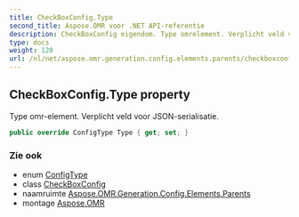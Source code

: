 ```yaml
---
title: CheckBoxConfig.Type
second_title: Aspose.OMR voor .NET API-referentie
description: CheckBoxConfig eigendom. Type omrelement. Verplicht veld voor JSONserialisatie.
type: docs
weight: 120
url: /nl/net/aspose.omr.generation.config.elements.parents/checkboxconfig/type/
---
```

## CheckBoxConfig.Type property

Type omr-element. Verplicht veld voor JSON-serialisatie.

```csharp
public override ConfigType Type { get; set; }
```

### Zie ook

* enum [ConfigType](../../../aspose.omr.generation.config.enums/configtype/)
* class [CheckBoxConfig](../)
* naamruimte [Aspose.OMR.Generation.Config.Elements.Parents](../../checkboxconfig/)
* montage [Aspose.OMR](../../../)


